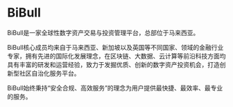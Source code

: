 # BiBull

BiBull是一家全球性数字资产交易与投资管理平台，总部位于马来西亚。

BiBull核心成员均来自于马来西亚、新加坡以及英国等不同国家、领域的金融行业专家，拥有先进的国际化发展理念，在区块链、大数据、云计算等前沿科技方面均具有丰富的研发和运营经验，致力于发掘优质、创新的数字资产投资机会，打造创新型社区自治化服务平台。

BiBull始终秉持“安全合规、高效服务”的理念为用户提供最快捷、最效率、最专业的服务。
